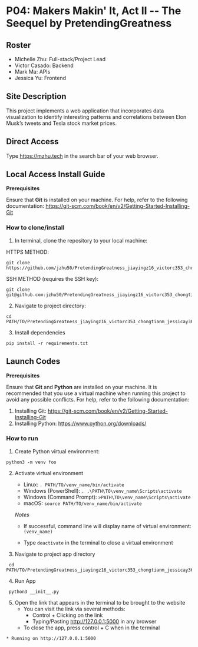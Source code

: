 # P04: Makers Makin' It, Act II -- The Seequel by PretendingGreatness

## Roster
- Michelle Zhu: Full-stack/Project Lead
- Victor Casado: Backend
- Mark Ma: APIs
- Jessica Yu: Frontend

## Site Description
This project implements a web application that incorporates data visualization to identify interesting patterns and correlations between Elon Musk’s tweets and Tesla stock market prices.

## Direct Access
Type https://mzhu.tech in the search bar of your web browser.

## Local Access Install Guide

**Prerequisites**

Ensure that **Git** is installed on your machine. For help, refer to the following documentation: https://git-scm.com/book/en/v2/Getting-Started-Installing-Git

### How to clone/install
1. In terminal, clone the repository to your local machine:

HTTPS METHOD:

```
git clone https://github.com/jzhu50/PretendingGreatness_jiayingz16_victorc353_chongtianm_jessicay3632.git      
```

SSH METHOD (requires the SSH key):

```
git clone git@github.com:jzhu50/PretendingGreatness_jiayingz16_victorc353_chongtianm_jessicay3632.git
```
2. Navigate to project directory:

```
cd PATH/TO/PretendingGreatness_jiayingz16_victorc353_chongtianm_jessicay3632
```
3. Install dependencies

```
pip install -r requirements.txt
```

## Launch Codes

**Prerequisites**

Ensure that **Git** and **Python** are installed on your machine. It is recommended that you use a virtual machine when running this project to avoid any possible conflicts. For help, refer to the following documentation:
   1. Installing Git: https://git-scm.com/book/en/v2/Getting-Started-Installing-Git
   2. Installing Python: https://www.python.org/downloads/

### How to run

1. Create Python virtual environment:

```
python3 -m venv foo
```

2. Activate virtual environment

   - Linux: `. PATH/TO/venv_name/bin/activate`
   - Windows (PowerShell): `. .\PATH\TO\venv_name\Scripts\activate`
   - Windows (Command Prompt): `>PATH\TO\venv_name\Scripts\activate`
   - macOS: `source PATH/TO/venv_name/bin/activate`

   *Notes*

   - If successful, command line will display name of virtual environment: `(venv_name) `

   - Type `deactivate` in the terminal to close a virtual environment

3. Navigate to project app directory

```
 cd PATH/TO/PretendingGreatness_jiayingz16_victorc353_chongtianm_jessicay3632/app/
```

4. Run App

```
 python3 __init__.py
```
5. Open the link that appears in the terminal to be brought to the website
    - You can visit the link via several methods:
        - Control + Clicking on the link
        - Typing/Pasting http://127.0.0.1:5000 in any browser
    - To close the app, press control + C when in the terminal

```    
* Running on http://127.0.0.1:5000
```
